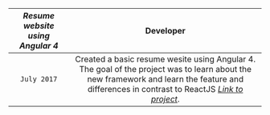 | _*Resume website using Angular 4*_ | Developer |
| :-------------: |:-------------:| 
| `July 2017` | Created a basic resume wesite using Angular 4. The goal of the project was to learn about the new framework and learn the feature and differences in contrast to ReactJS [_*Link to project*_](https://github.com/kaush4l/webPage). |

